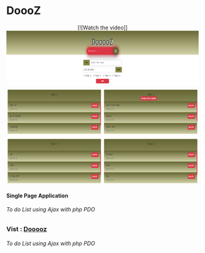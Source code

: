 <h1>DoooZ</h1>
 <div align="center">
 [![Watch the video]]
  <a href="https://www.youtube.com/embed/UrLIcJPJxSc"><img src="screenshot.png" height="400"></a>
</div>

<h4>Single Page Application</h4>
<h6>To do List using Ajax with php PDO</h6>
<h3>Vist : <a href="http://dooooz.co.nf/">Dooooz</a>
<h6>To do List using Ajax with php PDO</h6>
<!-- #Here are the screen shots of the Application<br> -->
  <p align="left">
<!--  <img src="screenshot.png" height="400"> -->
</p>
